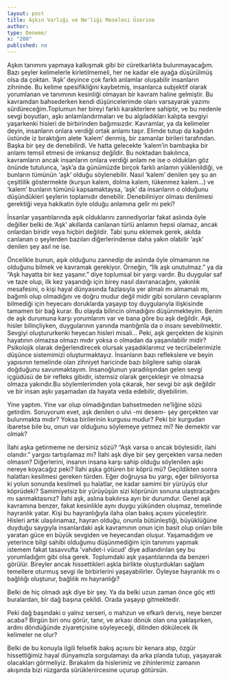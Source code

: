 ```yaml
---
layout: post
title: Aşkın Varlığı ve Ne'liği Meselesi Üzerine
author:
type: Deneme/
x: "200"
published: no
---
```

Aşkın tanımını yapmaya kalkışmak gibi bir cüretkarlıkta bulunmayacağım. Bazı şeyler kelimelerle kirletilmemeli, her ne kadar ele ayağa düşürülmüş olsa da çoktan. ‘Aşk’ deyince çok farklı anlamlar oluşabilir insanların zihninde.  Bu kelime spesifikliğini kaybetmiş, insanlarca subjektif olarak yorumlanan ve tanımının kesinliği olmayan bir kavram haline gelmiştir. Bu kavramdan bahsederken kendi düşüncelerimde olanı varsayarak yazımı sürdüreceğim.Toplumun her bireyi farklı karakterlere sahiptir, ve bu nedenle sevgi boyutları, aşkı anlamlandırmaları ve bu algıladıkları kalıpta sevgiyi yaşarkenki hisleri de birbirinden bağımsızdır. Kavramlar, ya da kelimeler deyin, insanların onlara verdiği ortak anlamı taşır. Elimde tutup da kağıdın üstünde iz bıraktığım alete ‘kalem’ denmiş, bir zamanlar birileri tarafından. Başka bir şey de denebilirdi. Ve hatta gelecekte ‘kalem’in bambaşka bir anlamı temsil etmesi de imkansız değildir. Bu noktadan bakılınca, kavramların ancak insanların onlara verdiği anlam ne ise o oldukları göz önünde tutulunca, ‘aşk’a da günümüzde birçok farklı anlamın yüklenildiği, ve bunların tümünün ‘aşk’ olduğu söylenebilir. Nasıl ‘kalem’ denilen şey şu an çeşitlilik göstermekte (kurşun kalem, dolma kalem, tükenmez kalem...) ve ‘kalem’ bunların tümünü kapsamaktaysa, ‘aşk’ da insanların o olduğunu düşündükleri şeylerin toplamıdır denebilir. Denebiliniyor olması denilmesi gerektiği veya hakikatin öyle olduğu anlamına gelir mi peki?

İnsanlar yaşantılarında aşık olduklarını zannediyorlar fakat aslında öyle değiller belki de.‘Aşk’ akıllarda canlanan türlü anlamın hepsi olamaz, ancak onlardan biridir veya hiçbiri değildir. Tabi şunu eklemek gerek, akılda canlanan o şeylerden bazıları diğerlerindense daha yakın olabilir ‘aşk’ denilen şey asıl ne ise.

Öncelikle bunun, aşık olduğunu zannedip de aslında öyle olmamanın ne olduğunu bilmek ve kavramak gerekiyor. Örneğin, “İlk aşk unutulmaz.” ya da “Aşk hayatta bir kez yaşanır.” diye toplumsal bir yargı vardır. Bu duygular saf ve taze olup, ilk kez yaşandığı için birey nasıl davranacağını, yakınlık mesafesini, o kişi hayal dünyasında fazlasıyla yer almalı mı almamalı mı, bağımlı olup olmadığını ve doğru mudur değil midir gibi soruların cevaplarını bilmediği için heyecanı doruklarda yaşayıp toy duygularıyla ilişkisinde tamamen bir bağ kurar. Bu olayda bilincin olmadığını düşünmekteyim. Benim de aşk durumuna karşı yorumlarım var ve bana göre bu aşk değildir. Aşk, hisler bilinçliyken, duygularının yanında mantığınla da o insanı sevebilmektir. Sevgiyi oluştururkenki heyecan hisleri misali... Peki, aşk gerçekten de kişinin hayatının olmazsa olmazı mıdır yoksa o olmadan da yaşanılabilir midir? Psikolojik olarak değerlendirecek olursak yaşadıklarımız ve tecrübelerimizle düşünce sistemimizi oluşturmaktayız. İnsanların bazı reflekslere ve beyin yapısının temelinde olan zihniyet haricinde bazı bilgilere sahip olarak doğduğunu savunmaktayım. İnsanoğlunun yaradılışından gelen sevgi içgüdüsü de bir refleks gibidir, istemsiz olarak gerçekleşir ve olmazsa olmaza yakındır.Bu söylemlerimden yola çıkarak, her sevgi bir aşk değildir ve bir insan aşkı yaşamadan da hayata veda edebilir, diyebilirim.

Yine yaptım. Yine var olup olmadığından bahsetmeden ne’liğine sözü getirdim. Soruyorum evet, aşk denilen o ulvi -mi desem- şey gerçekten var bulunmakta mıdır? Yoksa birilerinin kurgusu mudur? Peki bir kurgudan ibaretse bile bu, onun var olduğunu söylemeye yetmez mi? Ne demektir var olmak?

İlahi aşka getirmeme ne dersiniz sözü? “Aşk varsa o ancak böylesidir, ilahi olandır.” yargısı tartışılamaz mı? İlahi aşk diye bir şey gerçekten varsa neden olmasın? Diğerlerini, insanın insana karşı sahip olduğu söylenilen aşkı nereye koyacağız peki? İlahi aşka götüren bir köprü mü? Geçildikten sonra halatları kesilmesi gereken türden. Eğer doğruysa bu yargı, eğer biliniyorsa ki yolun sonunda kesilmeli şu halatlar, ne kadar samimi bir yürüyüş olur köprüdeki? Samimiyetsiz bir yürüyüşün sizi köprünün sonuna ulaştıracağını mı sanmaktasınız? İlahi aşk, aslına bakılırsa ayrı bir durumdur. Genel aşk kavramına benzer, fakat kesinlikle aynı duygu yükünden oluşmaz, temelinde hayranlık yatar. Kişi bu hayranlığıyla ilaha olan bakış açısını yüceleştirir. Hisleri artık ulaşılınamaz, hayran olduğu, onunla bütünleştiği, büyüklüğüne duyduğu saygıyla insanlardaki aşk kavramının onun için basit olup onları bile yaratan güce en büyük sevgiden ve heyecandan oluşur. Yaşamadığım ve yeterince bilgi sahibi olduğumu düşünmediğim için tanımını yapmak istemem fakat tasavvufta 'vahdet-i vücud' diye adlandırılan şey bu yorumladığım gibi olsa gerek. Toplumdaki aşk yaşantılarında da benzeri görülür. Bireyler ancak  hissettikleri aşkla birlikte oluşturdukları sağlam temellere oturmuş sevgi ile birbirlerini yaşayabilirler. Öyleyse hayranlık mı o bağlılığı oluşturur, bağlılık mı hayranlığı?

Belki de hiç olmadı aşk diye bir şey. Ya da belki uzun zaman önce göç etti buralardan, bir dağ başına çekildi. Orada yaşayıp gitmektedir.

Peki dağ başındaki o yalnız serseri, o mahzun ve efkarlı derviş, neye benzer acaba? Birgün biri onu görür, tanır, ve arkası dönük olan ona yaklaşırken, ardını döndüğünde ziyaretçisine söyleyeceği, dilinden dökülecek ilk kelimeler ne olur?

Belki de bu konuyla ilgili felsefik bakış açısını bir kenara atıp, özgür hissettiğimiz hayal dünyamızla sorgulamayı da arka planda tutup, yaşayarak olacakları görmeliyiz. Bırakalım da hislerimiz ve zihinlerimiz zamanın akışında bizi rüzgarda sürüklenircesine uçurup götürsün.
